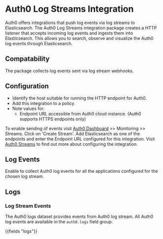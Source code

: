 # Auth0 Log Streams Integration

Auth0 offers integrations that push log events via log streams to Elasticsearch. The Auth0 Log Streams integration package creates a HTTP listener that accepts incoming log events and ingests them into Elasticsearch. This allows you to search, observe and visualize the Auth0 log events through Elasticsearch.

## Compatability

The package collects log events sent via log stream webhooks.

## Configuration

- Identify the host suitable for running the HTTP endpoint for Auth0.
- Add this integration to a policy.
- Note values for: 
  - Endpoint URL accessible from Auth0 cloud instance. (Auth0 supports HTTPS endpoints only)

To enable sending of events visit [Auth0 Dashboard](https://manage.auth0.com/dashboard/) >> Monitoring >> Streams. Click on 'Create Stream'. Add Elasticsearch as one of the endpoints and enter the Endpoint URL configured for this integration. Visit [Auth0 Streams](https://auth0.com/docs/monitor-auth0/streams) to find out more about configuring the integration.

## Log Events

Enable to collect Auth0 log events for all the applications configured for the chosen log stream.

## Logs

### Log Stream Events

The Auth0 logs dataset provides events from Auth0 log stream. All Auth0 log events are available in the `auth0.logs` field group.

{{fields "logs"}}

